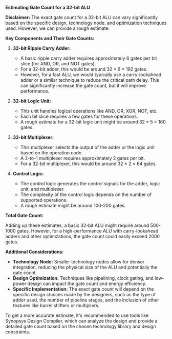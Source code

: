 **Estimating Gate Count for a 32-bit ALU**

**Disclaimer:** The exact gate count for a 32-bit ALU can vary significantly based on the specific design, technology node, and optimization techniques used. However, we can provide a rough estimate.

**Key Components and Their Gate Counts:**

1. **32-bit Ripple Carry Adder:**
   * A basic ripple carry adder requires approximately 6 gates per bit slice (for AND, OR, and NOT gates).
   * For a 32-bit adder, this would be around 32 * 6 = 192 gates.
   * However, for a fast ALU, we would typically use a carry-lookahead adder or a similar technique to reduce the critical path delay. This can significantly increase the gate count, but it will improve performance.

2. **32-bit Logic Unit:**
   * This unit handles logical operations like AND, OR, XOR, NOT, etc.
   * Each bit slice requires a few gates for these operations.
   * A rough estimate for a 32-bit logic unit might be around 32 * 5 = 160 gates.

3. **32-bit Multiplexer:**
   * This multiplexer selects the output of the adder or the logic unit based on the operation code.
   * A 2-to-1 multiplexer requires approximately 2 gates per bit.
   * For a 32-bit multiplexer, this would be around 32 * 2 = 64 gates.

4. **Control Logic:**
   * The control logic generates the control signals for the adder, logic unit, and multiplexer.
   * The complexity of the control logic depends on the number of supported operations. 
   * A rough estimate might be around 100-200 gates.

**Total Gate Count:**

Adding up these estimates, a basic 32-bit ALU might require around 500-1000 gates. However, for a high-performance ALU with carry-lookahead adders and other optimizations, the gate count could easily exceed 2000 gates.

**Additional Considerations:**

* **Technology Node:** Smaller technology nodes allow for denser integration, reducing the physical size of the ALU and potentially the gate count.
* **Design Optimization:** Techniques like pipelining, clock gating, and low-power design can impact the gate count and energy efficiency.
* **Specific Implementation:** The exact gate count will depend on the specific design choices made by the designers, such as the type of adder used, the number of pipeline stages, and the inclusion of other features like barrel shifters or multipliers.

To get a more accurate estimate, it's recommended to use tools like Synopsys Design Compiler, which can analyze the design and provide a detailed gate count based on the chosen technology library and design constraints.
